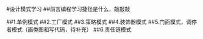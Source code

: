 #设计模式学习
##前言编程学习捷径是什么，敲敲敲
    
##1.单例模式
##2.工厂模式
##3.策略模式
##4.装饰器模式
##5.门面模式，调停者模式（画类图和写代码，待补充）
##6.责任链模式